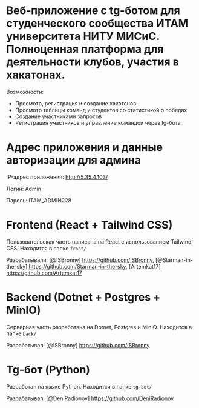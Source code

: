 # Веб-приложение с tg-ботом для студенческого сообщества ИТАМ университета НИТУ МИСиС. Полноценная платформа для деятельности клубов, участия в хакатонах.
Возможности:
- Просмотр, регистрация и создание хакатонов.
- Просмотр таблицы команд и студентов со статистикой о победах
- Создание участниками запросов 
- Регистрация участников и управление командой через tg-бота

# Адрес приложения и данные авторизации для админа
IP-адрес приложения: http://5.35.4.103/

Логин: Admin

Пароль: ITAM_ADMIN228

# Frontend (React + Tailwind CSS)
Пользовательская часть написана на React с использованием Tailwind CSS.
Находится в папке `front/`

Разрабатывали: [@ISBronny] https://github.com/ISBronny, [@Starman-in-the-sky] https://github.com/Starman-in-the-sky, [Artemkat17] https://github.com/Artemkat17 

# Backend (Dotnet + Postgres + MinIO)
Серверная часть разработана на Dotnet, Postgres и MinIO.
Находится в папке `back/`

Разрабатывал: [@ISBronny] https://github.com/ISBronny

# Tg-бот (Python)
Разработан на языке Python.
Находится в папке `tg-bot/`

Разрабатывал: [@DeniRadionov] https://github.com/DeniRadionov
